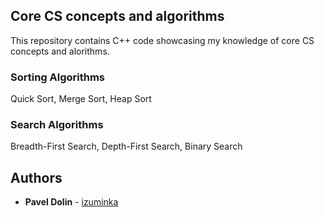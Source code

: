 ## Core CS concepts and algorithms

This repository contains C++ code showcasing my knowledge of core CS concepts and alorithms.

### Sorting Algorithms

Quick Sort, Merge Sort, Heap Sort

### Search Algorithms

Breadth-First Search, Depth-First Search, Binary Search

## Authors

* **Pavel Dolin** - [izuminka](https://github.com/izuminka)
